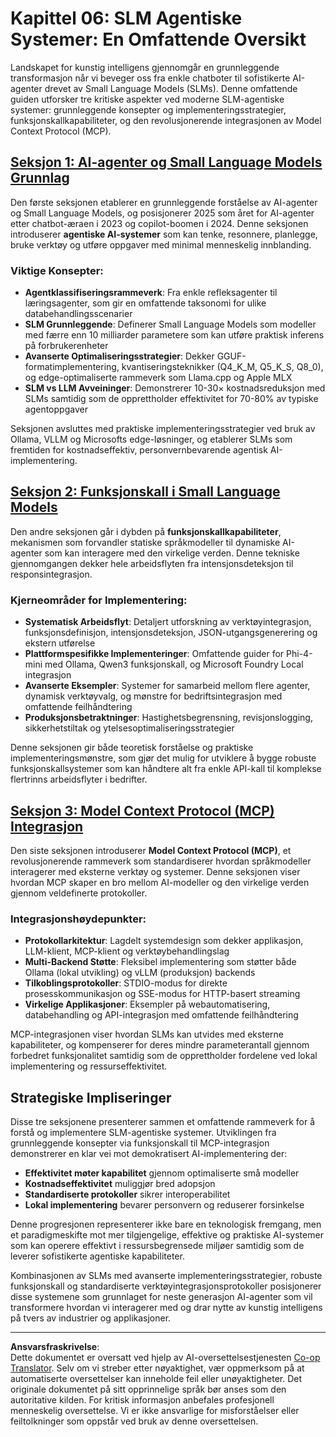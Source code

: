 <!--
CO_OP_TRANSLATOR_METADATA:
{
  "original_hash": "b17bf7f849519fac995c24ab9e2d0be8",
  "translation_date": "2025-09-18T09:55:49+00:00",
  "source_file": "Module06/README.md",
  "language_code": "no"
}
-->
# Kapittel 06: SLM Agentiske Systemer: En Omfattende Oversikt

Landskapet for kunstig intelligens gjennomgår en grunnleggende transformasjon når vi beveger oss fra enkle chatboter til sofistikerte AI-agenter drevet av Small Language Models (SLMs). Denne omfattende guiden utforsker tre kritiske aspekter ved moderne SLM-agentiske systemer: grunnleggende konsepter og implementeringsstrategier, funksjonskallkapabiliteter, og den revolusjonerende integrasjonen av Model Context Protocol (MCP).

## [Seksjon 1: AI-agenter og Small Language Models Grunnlag](./01.IntroduceAgent.md)

Den første seksjonen etablerer en grunnleggende forståelse av AI-agenter og Small Language Models, og posisjonerer 2025 som året for AI-agenter etter chatbot-æraen i 2023 og copilot-boomen i 2024. Denne seksjonen introduserer **agentiske AI-systemer** som kan tenke, resonnere, planlegge, bruke verktøy og utføre oppgaver med minimal menneskelig innblanding.

### Viktige Konsepter:
- **Agentklassifiseringsrammeverk**: Fra enkle refleksagenter til læringsagenter, som gir en omfattende taksonomi for ulike databehandlingsscenarier
- **SLM Grunnleggende**: Definerer Small Language Models som modeller med færre enn 10 milliarder parametere som kan utføre praktisk inferens på forbrukerenheter
- **Avanserte Optimaliseringsstrategier**: Dekker GGUF-formatimplementering, kvantiseringsteknikker (Q4_K_M, Q5_K_S, Q8_0), og edge-optimaliserte rammeverk som Llama.cpp og Apple MLX
- **SLM vs LLM Avveininger**: Demonstrerer 10-30× kostnadsreduksjon med SLMs samtidig som de opprettholder effektivitet for 70-80% av typiske agentoppgaver

Seksjonen avsluttes med praktiske implementeringsstrategier ved bruk av Ollama, VLLM og Microsofts edge-løsninger, og etablerer SLMs som fremtiden for kostnadseffektiv, personvernbevarende agentisk AI-implementering.

## [Seksjon 2: Funksjonskall i Small Language Models](./02.FunctionCalling.md)

Den andre seksjonen går i dybden på **funksjonskallkapabiliteter**, mekanismen som forvandler statiske språkmodeller til dynamiske AI-agenter som kan interagere med den virkelige verden. Denne tekniske gjennomgangen dekker hele arbeidsflyten fra intensjonsdeteksjon til responsintegrasjon.

### Kjerneområder for Implementering:
- **Systematisk Arbeidsflyt**: Detaljert utforskning av verktøyintegrasjon, funksjonsdefinisjon, intensjonsdeteksjon, JSON-utgangsgenerering og ekstern utførelse
- **Plattformspesifikke Implementeringer**: Omfattende guider for Phi-4-mini med Ollama, Qwen3 funksjonskall, og Microsoft Foundry Local integrasjon
- **Avanserte Eksempler**: Systemer for samarbeid mellom flere agenter, dynamisk verktøyvalg, og mønstre for bedriftsintegrasjon med omfattende feilhåndtering
- **Produksjonsbetraktninger**: Hastighetsbegrensning, revisjonslogging, sikkerhetstiltak og ytelsesoptimaliseringsstrategier

Denne seksjonen gir både teoretisk forståelse og praktiske implementeringsmønstre, som gjør det mulig for utviklere å bygge robuste funksjonskallsystemer som kan håndtere alt fra enkle API-kall til komplekse flertrinns arbeidsflyter i bedrifter.

## [Seksjon 3: Model Context Protocol (MCP) Integrasjon](./03.IntroduceMCP.md)

Den siste seksjonen introduserer **Model Context Protocol (MCP)**, et revolusjonerende rammeverk som standardiserer hvordan språkmodeller interagerer med eksterne verktøy og systemer. Denne seksjonen viser hvordan MCP skaper en bro mellom AI-modeller og den virkelige verden gjennom veldefinerte protokoller.

### Integrasjonshøydepunkter:
- **Protokollarkitektur**: Lagdelt systemdesign som dekker applikasjon, LLM-klient, MCP-klient og verktøybehandlingslag
- **Multi-Backend Støtte**: Fleksibel implementering som støtter både Ollama (lokal utvikling) og vLLM (produksjon) backends
- **Tilkoblingsprotokoller**: STDIO-modus for direkte prosesskommunikasjon og SSE-modus for HTTP-basert streaming
- **Virkelige Applikasjoner**: Eksempler på webautomatisering, databehandling og API-integrasjon med omfattende feilhåndtering

MCP-integrasjonen viser hvordan SLMs kan utvides med eksterne kapabiliteter, og kompenserer for deres mindre parameterantall gjennom forbedret funksjonalitet samtidig som de opprettholder fordelene ved lokal implementering og ressurseffektivitet.

## Strategiske Impliseringer

Disse tre seksjonene presenterer sammen et omfattende rammeverk for å forstå og implementere SLM-agentiske systemer. Utviklingen fra grunnleggende konsepter via funksjonskall til MCP-integrasjon demonstrerer en klar vei mot demokratisert AI-implementering der:

- **Effektivitet møter kapabilitet** gjennom optimaliserte små modeller
- **Kostnadseffektivitet** muliggjør bred adopsjon
- **Standardiserte protokoller** sikrer interoperabilitet
- **Lokal implementering** bevarer personvern og reduserer forsinkelse

Denne progresjonen representerer ikke bare en teknologisk fremgang, men et paradigmeskifte mot mer tilgjengelige, effektive og praktiske AI-systemer som kan operere effektivt i ressursbegrensede miljøer samtidig som de leverer sofistikerte agentiske kapabiliteter.

Kombinasjonen av SLMs med avanserte implementeringsstrategier, robuste funksjonskall og standardiserte verktøyintegrasjonsprotokoller posisjonerer disse systemene som grunnlaget for neste generasjon AI-agenter som vil transformere hvordan vi interagerer med og drar nytte av kunstig intelligens på tvers av industrier og applikasjoner.

---

**Ansvarsfraskrivelse**:  
Dette dokumentet er oversatt ved hjelp av AI-oversettelsestjenesten [Co-op Translator](https://github.com/Azure/co-op-translator). Selv om vi streber etter nøyaktighet, vær oppmerksom på at automatiserte oversettelser kan inneholde feil eller unøyaktigheter. Det originale dokumentet på sitt opprinnelige språk bør anses som den autoritative kilden. For kritisk informasjon anbefales profesjonell menneskelig oversettelse. Vi er ikke ansvarlige for misforståelser eller feiltolkninger som oppstår ved bruk av denne oversettelsen.